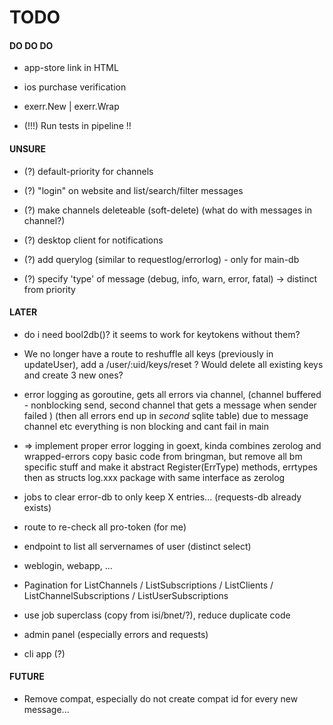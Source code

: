 

  TODO
========


#### DO DO DO

 - app-store link in HTML

 - ios purchase verification

 - exerr.New | exerr.Wrap

 - (!!!) Run tests in pipeline !!

#### UNSURE

 - (?) default-priority for channels

 - (?) "login" on website and list/search/filter messages

 - (?) make channels deleteable (soft-delete) (what do with messages in channel?)

 - (?) desktop client for notifications

 - (?) add querylog (similar to requestlog/errorlog) - only for main-db

 - (?) specify 'type' of message (debug, info, warn, error, fatal)  ->  distinct from priority 

#### LATER

 - do i need bool2db()? it seems to work for keytokens without them?

 - We no longer have a route to reshuffle all keys (previously in updateUser), add a /user/:uid/keys/reset ?
   Would delete all existing keys and create 3 new ones?

 - error logging as goroutine, gets all errors via channel,
   (channel buffered - nonblocking send, second channel that gets a message when sender failed )
   (then all errors end up in _second_ sqlite table)
   due to message channel etc everything is non blocking and cant fail in main
 
 - => implement proper error logging in goext, kinda combines zerolog and wrapped-errors
   copy basic code from bringman, but remove all bm specific stuff and make it abstract
   Register(ErrType) methods, errtypes then as structs
   log.xxx package with same interface as zerolog

 - jobs to clear error-db to only keep X entries... (requests-db already exists)

 - route to re-check all pro-token (for me)

 - endpoint to list all servernames of user (distinct select)

 - weblogin, webapp, ...

 - Pagination for ListChannels / ListSubscriptions / ListClients / ListChannelSubscriptions / ListUserSubscriptions

 - use job superclass (copy from isi/bnet/?), reduce duplicate code

 - admin panel (especially errors and requests)

 - cli app (?)

#### FUTURE

 - Remove compat, especially do not create compat id for every new message...
